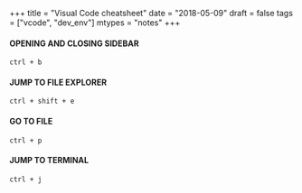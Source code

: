 +++
title = "Visual Code cheatsheet"
date = "2018-05-09"
draft = false
tags = ["vcode", "dev_env"]
mtypes = "notes"
+++

#### OPENING AND CLOSING SIDEBAR ####
```
ctrl + b
```
#### JUMP TO FILE EXPLORER ####
```
ctrl + shift + e
```
#### GO TO FILE ####
```
ctrl + p
```
#### JUMP TO TERMINAL ####
```
ctrl + j
```